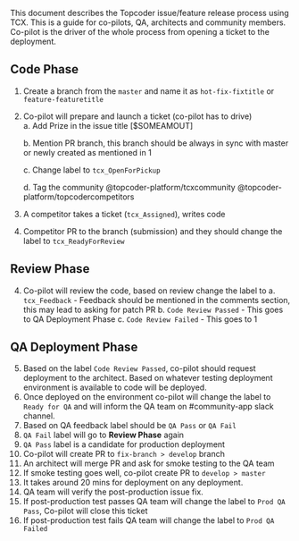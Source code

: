 
This document describes the Topcoder issue/feature release process using TCX. This is a guide for co-pilots, QA, architects and community members. Co-pilot is the driver of the whole process from opening a ticket to the deployment.

## Code Phase

1. Create a branch from the `master` and name it as `hot-fix-fixtitle` or `feature-featuretitle`
2. Co-pilot will prepare and launch a ticket (co-pilot has to drive)    
    a.  Add Prize in the issue title [$SOMEAMOUT]
    
    b.  Mention PR branch, this branch should be always in sync with master or newly created as mentioned in 1
    
    c.  Change label to `tcx_OpenForPickup`
    
    d. Tag the community @topcoder-platform/tcxcommunity @topcoder-platform/topcodercompetitors     
3. A competitor takes a ticket (`tcx_Assigned`), writes code
4. Competitor PR to the branch (submission) and they should change the label to `tcx_ReadyForReview`

## Review Phase

 4. Co-pilot will review the code, based on review change the label to
     a. `tcx_Feedback` - Feedback should be mentioned in the comments section, this may lead to asking for patch PR
     b. `Code Review Passed` - This goes to QA Deployment Phase
     c. `Code Review Failed` - This goes to 1
    
## QA Deployment Phase
    
5. Based on the label `Code Review Passed`, co-pilot should request deployment to the architect. Based on whatever testing deployment environment is available to code will be deployed.  
6. Once deployed on the environment co-pilot will change the label to `Ready for QA` and will inform the QA team on #community-app slack channel.
7. Based on QA feedback label should be `QA Pass` or `QA Fail`
8. `QA Fail` label will go to **Review Phase** again
9. `QA Pass` label is a candidate for production deployment 
10. Co-pilot will create PR to `fix-branch > develop` branch
11. An architect will merge PR and ask for smoke testing to the QA team 
12. If smoke testing goes well, co-pilot create PR to `develop > master` 
13. It takes around 20 mins for deployment on any deployment.
14. QA team will verify the post-production issue fix.
15. If post-production test passes QA team will change the label to `Prod QA Pass`, Co-pilot will close this ticket
17. If post-production test fails QA team will change the label to `Prod QA Failed`

